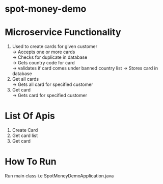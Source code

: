 # spot-money-demo

# Microservice Functionality

1. Used to create cards for given customer   
   -> Accepts one or more cards  
   -> Checks for duplicate in database   
   -> Gets country code for card  
   -> validates if card comes under banned country list
   -> Stores card in database
2. Get all cards  
   -> Gets all card for specified customer
3. Get card  
   -> Gets card for specified customer

# List Of Apis

1. Create Card
2. Get card list
3. Get card

# How To Run
Run main class i.e SpotMoneyDemoApplication.java